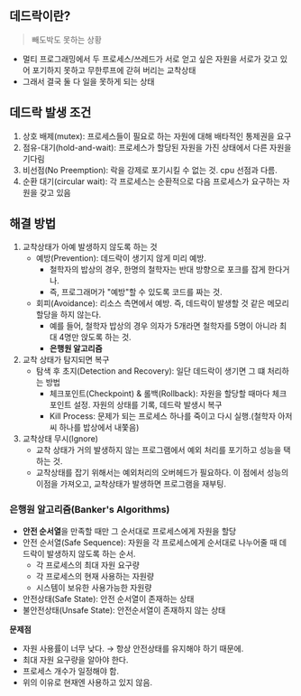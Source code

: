 ## 데드락이란?

> 빼도박도 못하는 상황

- 멀티 프로그래밍에서 두 프로세스/쓰레드가 서로 얻고 싶은 자원을 서로가 갖고 있어 포기하지 못하고 무한루프에 갇혀 버리는 교착상태
- 그래서 결국 둘 다 일을 못하게 되는 상태

## 데드락 발생 조건

1. 상호 배제(mutex): 프로세스들이 필요로 하는 자원에 대해 배타적인 통제권을 요구
2. 점유-대기(hold-and-wait): 프로세스가 할당된 자원을 가진 상태에서 다른 자원을 기다림
3. 비선점(No Preemption): 락을 강제로 포기시킬 수 없는 것. cpu 선점과 다름.
4. 순환 대기(circular wait): 각 프로세스는 순환적으로 다음 프로세스가 요구하는 자원을 갖고 있음

## 해결 방법

1. 교착상태가 아예 발생하지 않도록 하는 것
    - 예방(Prevention): 데드락이 생기지 않게 미리 예방.
        - 철학자의 밥상의 경우, 한명의 철학자는 반대 방향으로 포크를 잡게 한다거나.
        - 즉, 프로그래머가 "예방"할 수 있도록 코드를 짜는 것.
    - 회피(Avoidance): 리소스 측면에서 예방. 즉, 데드락이 발생할 것 같은 메모리 할당을 하지 않는다.
        - 예를 들어, 철학자 밥상의 경우 의자가 5개라면 철학자를 5명이 아니라 최대 4명만 앉도록 하는 것.
        - **은행원 알고리즘**
2. 교착 상태가 탐지되면 복구
    - 탐색 후 초지(Detection and Recovery): 일단 데드락이 생기면 그 떄 처리하는 방법
        - 체크포인트(Checkpoint) & 롤백(Rollback): 자원을 할당할 때마다 체크포인트 설정. 자원의 상태를 기록, 데드락 발생시 복구
        - Kill Process: 문제가 되는 프로세스 하나를 죽이고 다시 실행.(철학자 아저씨 하나를 밥상에서 내쫓음)
3. 교착상태 무시(Ignore)
    - 교착 상태가 거의 발생하지 않는 프로그램에서 예외 처리를 포기하고 성능을 택하는 것.
    - 교착상태를 잡기 위해서는 예외처리의 오버헤드가 필요하다. 이 점에서 성능의 이점을 가져오고, 교착상태가 발생하면 프로그램을 재부팅.

### 은행원 알고리즘(Banker's Algorithms)
- **안전 순서열**을 만족할 때만 그 순서대로 프로세스에게 자원을 할당
- 안전 순서열(Safe Sequence): 자원을 각 프로세스에게 순서대로 나누어줄 때 데드락이 발생하지 않도록 하는 순서.
    - 각 프로세스의 최대 자원 요구량
    - 각 프로세스의 현재 사용하는 자원량
    - 시스템이 보유한 사용가능한 자원량
- 안전상태(Safe State): 안전 순서열이 존재하는 상태
- 불안전상태(Unsafe State): 안전순서열이 존재하지 않는 상태

**문제점**

- 자원 사용률이 너무 낮다. → 항상 안전상태를 유지해야 하기 때문에.
- 최대 자원 요구량을 알아야 한다.
- 프로세스 개수가 일정해야 함.
- 위의 이유로 현재엔 사용하고 있지 않음.
